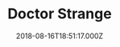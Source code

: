 ---
title: "Doctor Strange"
year: 2016
date: 2018-08-16T18:51:17.000Z
permalink: /almanac/movies/2018-08-16-doctor-strange/index.html
rating: 3
---